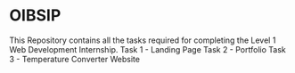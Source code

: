 # OIBSIP
This Repository contains all the tasks required for completing the Level 1 Web Development Internship.
Task 1 - Landing Page
Task 2 - Portfolio
Task 3 - Temperature Converter Website
